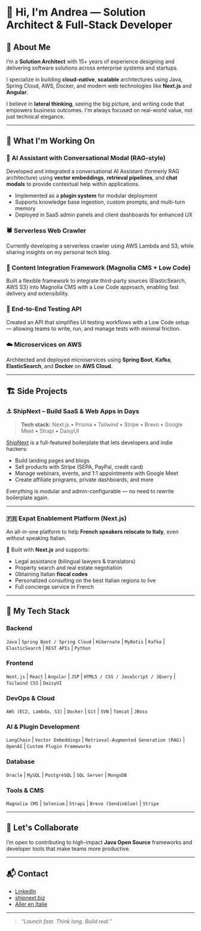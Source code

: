 # 👋 Hi, I'm Andrea — Solution Architect & Full-Stack Developer

## 🚀 About Me

I’m a **Solution Architect** with 15+ years of experience designing and delivering software solutions across enterprise systems and startups.

I specialize in building **cloud-native**, **scalable** architectures using Java, Spring Cloud, AWS, Docker, and modern web technologies like **Next.js** and **Angular**.

I believe in **lateral thinking**, seeing the big picture, and writing code that empowers business outcomes. I'm always focused on real-world value, not just technical elegance.

---

## 🔧 What I'm Working On

### 🧠 AI Assistant with Conversational Modal (RAG-style)

Developed and integrated a conversational AI Assistant (formerly RAG architecture) using **vector embeddings**, **retrieval pipelines**, and **chat modals** to provide contextual help within applications.

- Implemented as a **plugin system** for modular deployment  
- Supports knowledge base ingestion, custom prompts, and multi-turn memory  
- Deployed in SaaS admin panels and client dashboards for enhanced UX

### 🕷 Serverless Web Crawler

Currently developing a serverless crawler using AWS Lambda and S3, while sharing insights on my personal tech blog.

### 🧩 Content Integration Framework (Magnolia CMS + Low Code)

Built a flexible framework to integrate third-party sources (ElasticSearch, AWS S3) into Magnolia CMS with a Low Code approach, enabling fast delivery and extensibility.

### 🧪 End-to-End Testing API

Created an API that simplifies UI testing workflows with a Low Code setup — allowing teams to write, run, and manage tests with minimal friction.

### ☁️ Microservices on AWS

Architected and deployed microservices using **Spring Boot**, **Kafka**, **ElasticSearch**, and **Docker** on **AWS Cloud**.



---

## 🏗 Side Projects

### ⚓ ShipNext – Build SaaS & Web Apps in Days

> **Tech stack:** Next.js • Prisma • Tailwind • Stripe • Brevo • Google Meet • Strapi • DaisyUI

[ShipNext](https://www.shipnext.biz) is a full-featured boilerplate that lets developers and indie hackers:

- Build landing pages and blogs
- Sell products with Stripe (SEPA, PayPal, credit card)
- Manage webinars, events, and 1:1 appointments with Google Meet
- Create affiliate programs, private dashboards, and more

Everything is modular and admin-configurable — no need to rewrite boilerplate again.

---

### 🇫🇷 Expat Enablement Platform (Next.js)

An all-in-one platform to help **French speakers relocate to Italy**, even without speaking Italian.

🔹 Built with **Next.js** and supports:

- Legal assistance (bilingual lawyers & translators)  
- Property search and real estate negotiation  
- Obtaining Italian **fiscal codes**
- Personalized consulting on the best Italian regions to live
- Full concierge service in French

---

## 🧰 My Tech Stack

### Backend  
`Java` | `Spring Boot / Spring Cloud` | `Hibernate` | `MyBatis` | `Kafka` | `ElasticSearch` | `REST APIs` | `Python` 

### Frontend  
`Next.js` | `React` | `Angular` | `JSP` | `HTML5 / CSS / JavaScript / JQuery` | `Tailwind CSS` | `DaisyUI`

### DevOps & Cloud  
`AWS (EC2, Lambda, S3)` | `Docker` | `Git` | `SVN` | `Tomcat` | `JBoss`

### AI & Plugin Development  
`LangChain` | `Vector Embeddings` | `Retrieval-Augmented Generation (RAG)` | `OpenAI` | `Custom Plugin Frameworks`

### Database  
`Oracle` | `MySQL` | `PostgreSQL` | `SQL Server` | `MongoDB`

### Tools & CMS  
`Magnolia CMS` | `Selenium` | `Strapi` | `Brevo (Sendinblue)` | `Stripe`

---

## 🤝 Let's Collaborate

I’m open to contributing to high-impact **Java Open Source** frameworks and developer tools that make teams more productive.

---

## 📬 Contact

- [LinkedIn](https://www.linkedin.com/in/andrea-pagliacci/) 
- [shipnext.biz](https://www.shipnext.biz)  
- [Aller en Italie](https://services.allerenitalie.com)

---

> _“Launch fast. Think long. Build real.”_

